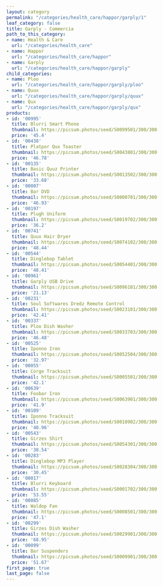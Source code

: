 ```yaml
---
layout: category
permalink: "/categories/health_care/happor/garply/1"
leaf_category: false
title: Garply - Commercia
path_to_this_category:
- name: Health & Care
  url: "/categories/health_care"
- name: Happor
  url: "/categories/health_care/happor"
- name: Garply
  url: "/categories/health_care/happor/garply"
child_categories:
- name: Ploo
  url: "/categories/health_care/happor/garply/ploo"
- name: Quux
  url: "/categories/health_care/happor/garply/quux"
- name: Qux
  url: "/categories/health_care/happor/garply/qux"
products:
- id: '00995'
  title: Blurri Smart Phone
  thumbnail: https://picsum.photos/seed/S0099501/300/300
  price: '45.4'
- id: '00438'
  title: Platpor Qux Toaster
  thumbnail: https://picsum.photos/seed/S0043801/300/300
  price: '46.78'
- id: '00135'
  title: Basic Quuz Printer
  thumbnail: https://picsum.photos/seed/S0013502/300/300
  price: '33.68'
- id: '00007'
  title: Bar DVD
  thumbnail: https://picsum.photos/seed/S0000701/300/300
  price: '46.93'
- id: '00197'
  title: Plugh Uniform
  thumbnail: https://picsum.photos/seed/S0019702/300/300
  price: '36.2'
- id: '00741'
  title: Quux Hair Dryer
  thumbnail: https://picsum.photos/seed/S0074102/300/300
  price: '48.44'
- id: '00544'
  title: Dinglebop Tablet
  thumbnail: https://picsum.photos/seed/S0054401/300/300
  price: '48.41'
- id: '00961'
  title: Garply USB Drive
  thumbnail: https://picsum.photos/seed/S0096101/300/300
  price: '21.13'
- id: '00231'
  title: Soul Softwares Dredz Remote Control
  thumbnail: https://picsum.photos/seed/S0023101/300/300
  price: '42.41'
- id: '00337'
  title: Ploo Dish Washer
  thumbnail: https://picsum.photos/seed/S0033703/300/300
  price: '46.48'
- id: '00525'
  title: Iponno Iron
  thumbnail: https://picsum.photos/seed/S0052504/300/300
  price: '32.97'
- id: '00055'
  title: Corge Tracksuit
  thumbnail: https://picsum.photos/seed/S0005501/300/300
  price: '42.1'
- id: '00639'
  title: Foobar Iron
  thumbnail: https://picsum.photos/seed/S0063901/300/300
  price: '41.9'
- id: '00109'
  title: Iponno Tracksuit
  thumbnail: https://picsum.photos/seed/S0010902/300/300
  price: '40.96'
- id: '00543'
  title: Girzes Shirt
  thumbnail: https://picsum.photos/seed/S0054301/300/300
  price: '38.54'
- id: '00283'
  title: Dinglebop MP3 Player
  thumbnail: https://picsum.photos/seed/S0028304/300/300
  price: '30.45'
- id: '00017'
  title: Blurri Keyboard
  thumbnail: https://picsum.photos/seed/S0001702/300/300
  price: '53.55'
- id: '00085'
  title: Waldop Fan
  thumbnail: https://picsum.photos/seed/S0008501/300/300
  price: '47.1'
- id: '00299'
  title: Girzes Dish Washer
  thumbnail: https://picsum.photos/seed/S0029901/300/300
  price: '68.95'
- id: '00099'
  title: Bar Suspenders
  thumbnail: https://picsum.photos/seed/S0009901/300/300
  price: '51.67'
first_page: true
last_page: false
---
```

